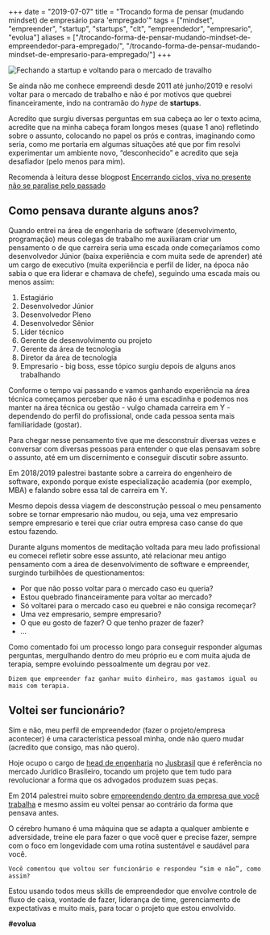 +++
date = "2019-07-07"
title = "Trocando forma de pensar (mudando mindset) de empresário para 'empregado'"
tags = ["mindset", "empreender", "startup", "startups", "clt", "empreendedor", "empresario", "evolua"]
aliases = ["/trocando-forma-de-pensar-mudando-mindset-de-empreendedor-para-empregado/", "/trocando-forma-de-pensar-mudando-mindset-de-empresario-para-empregado/"]
+++

![Fechando a startup e voltando para o mercado de travalho](/blog/close.jpg#center)

Se ainda não me conhece empreendi desde 2011 até junho/2019 e resolvi voltar para o mercado de trabalho e não é por motivos que quebrei financeiramente, indo na contramão do *hype* de **startups**.

Acredito que surgiu diversas perguntas em sua cabeça ao ler o texto acima, acredite que na minha cabeça foram longos meses (quase 1 ano) refletindo sobre o assunto, colocando no papel os prós e contras, imaginando como seria, como me portaria em algumas situações até que por fim resolvi experimentar um ambiente novo, “desconhecido” e acredito que seja desafiador (pelo menos para mim).

Recomenda à leitura desse blogpost [Encerrando ciclos, viva no presente não se paralise pelo passado](https://avelino.run/encerrando-ciclos-viva-no-presente-n%C3%A3o-se-paralise-pelo-passado/)

## Como pensava durante alguns anos?

Quando entrei na área de engenharia de software (desenvolvimento, programação) meus colegas de trabalho me auxiliaram criar um pensamento o de que carreira seria uma escada onde começaríamos como desenvolvedor Júnior (baixa experiência e com muita sede de aprender) até um cargo de executivo (muita experiência e perfil de líder, na época não sabia o que era liderar e chamava de chefe), seguindo uma escada mais ou menos assim:

1. Estagiário
1. Desenvolvedor Júnior
1. Desenvolvedor Pleno
1. Desenvolvedor Sênior
1. Líder técnico
1. Gerente de desenvolvimento ou projeto
1. Gerente da área de tecnologia
1. Diretor da área de tecnologia
1. Empresario - big boss, esse tópico surgiu depois de alguns anos trabalhando

Conforme o tempo vai passando e vamos ganhando experiência na área técnica começamos perceber que não é uma escadinha e podemos nos manter na área técnica ou gestão - vulgo chamada carreira em Y - dependendo do perfil do profissional, onde cada pessoa senta mais familiaridade (gostar).

Para chegar nesse pensamento tive que me desconstruir diversas vezes e conversar com diversas pessoas para entender o que elas pensavam sobre o assunto, até em um discernimento e conseguir discutir sobre assunto.

Em 2018/2019 palestrei bastante sobre a carreira do engenheiro de software, expondo porque existe especialização academia (por exemplo, MBA) e falando sobre essa tal de carreira em Y.

Mesmo depois dessa viagem de desconstrução pessoal o meu pensamento sobre se tornar empresario não mudou, ou seja, uma vez empresario sempre empresario e terei que criar outra empresa caso canse do que estou fazendo.

Durante alguns momentos de meditação voltada para meu lado profissional eu comecei refletir sobre esse assunto, até relacionar meu antigo pensamento com a área de desenvolvimento de software e empreender, surgindo turbilhões de questionamentos:

- Por que não posso voltar para o mercado caso eu queria?
- Estou quebrado financeiramente para voltar ao mercado?
- Só voltarei para o mercado caso eu quebrei e não consiga recomeçar?
- Uma vez empresario, sempre empresario?
- O que eu gosto de fazer? O que tenho prazer de fazer?
- ...

Como comentado foi um processo longo para conseguir responder algumas perguntas, mergulhando dentro do meu próprio eu e com muita ajuda de terapia, sempre evoluindo pessoalmente um degrau por vez.

`Dizem que empreender faz ganhar muito dinheiro, mas gastamos igual ou mais com terapia.`

## Voltei ser funcionário?

Sim e não, meu perfil de empreendedor (fazer o projeto/empresa acontecer) é uma característica pessoal minha, onde não quero mudar (acredito que consigo, mas não quero).

Hoje ocupo o cargo de [head de engenharia](https://www.linkedin.com/feed/update/urn:li:activity:6552198793771659264/) no [Jusbrasil](https://www.jusbrasil.com.br/) que é referência no mercado Jurídico Brasileiro, tocando um projeto que tem tudo para revolucionar a forma que os advogados produzem suas peças.

Em 2014 palestrei muito sobre [empreendendo dentro da empresa que você trabalha](https://avelino.run/quote/2018-03-19-quote-empreendendo-em-seu-local-de-trabalho/) e mesmo assim eu voltei pensar ao contrário da forma que pensava antes.

O cérebro humano é uma máquina que se adapta a qualquer ambiente e adversidade, treine ele para fazer o que você quer e precise fazer, sempre com o foco em longevidade com uma rotina sustentável e saudável para você.

`Você comentou que voltou ser funcionário e respondeu “sim e não”, como assim?`

Estou usando todos meus skills de empreendedor que envolve controle de fluxo de caixa, vontade de fazer, liderança de time, gerenciamento de expectativas e muito mais, para tocar o projeto que estou envolvido.

**#evolua**
